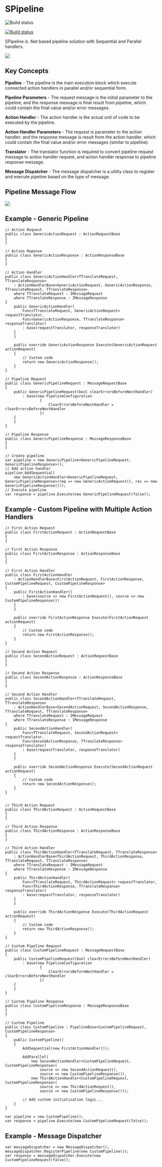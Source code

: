 # SPipeline

![Build status](https://hexona.visualstudio.com/_apis/public/build/definitions/e2426ce0-e841-4af6-81c4-4eca7e4ae4d8/3/badge)

[![Build status](https://ci.appveyor.com/api/projects/status/eo3qsrf8cnmyso47?svg=true)](https://ci.appveyor.com/project/shahidazim/spipeline)



SPipeline is .Net based pipeline solution with Sequential and Parallel handlers.

![](images/Pipeline.png)

## Key Concepts

**Pipeline** - The pipeline is the main execution block which execute connected action handlers in parallel and/or sequential form. 

**Pipeline Parameters** - The request message is the initial parameter to the pipeline; and the response message is final result from pipeline, which could contain the final value and/or error messages.

**Action Handler** - The action handler is the actual unit of code to be executed by the pipeline.

**Action Handler Parameters** - The request is parameter to the action handler; and the response message is result from the action handler, which could contain the final value and/or error messages (similar to pipeline).

**Translator** - The translator function is required to convert pipeline request message to action handler request, and action handler response to pipeline response message.

**Message Dispatcher** - The message dispatcher is a utility class to register and execute pipeline based on the type of message.

## Pipeline Message Flow

![](images/PipelineMessageFlow.png)


## Example - Generic Pipeline

	// Action Request
    public class GenericActionRequest : ActionRequestBase
    {
    }

	// Action Reponse
    public class GenericActionResponse : ActionResponseBase
    {
    }

	// Action Handler
    public class GenericActionHandler<TTranslateRequest, TTranslateResponse>
        : ActionHandlerBase<GenericActionRequest, GenericActionResponse, TTranslateRequest, TTranslateResponse>
        where TTranslateRequest : IMessageRequest
        where TTranslateResponse : IMessageResponse
    {
        public GenericActionHandler(
            Func<TTranslateRequest, GenericActionRequest> requestTranslator,
            Func<GenericActionResponse, TTranslateResponse> responseTranslator)
            : base(requestTranslator, responseTranslator)
        {
        }

        public override GenericActionResponse Execute(GenericActionRequest actionRequest)
        {
            // Custom code
            return new GenericActionResponse();
        }
    }

	// Pipeline Request
    public class GenericPipelineRequest : MessageRequestBase
    {
        public GenericPipelineRequest(bool clearErrorsBeforeNextHandler)
			: base(new PipelineConfiguration
		            {
		                ClearErrorsBeforeNextHandler = clearErrorsBeforeNextHandler
		            })
        {
        }
    }

	// Pipeline Response
    public class GenericPipelineResponse : MessageResponseBase
    {
    }

	// Create pipeline
    var pipeline = new GenericPipeline<GenericPipelineRequest, GenericPipelineResponse>();
	// Add action handler
    pipeline.AddSequential(
        new GenericActionHandler<GenericPipelineRequest, GenericPipelineResponse>(req => new GenericActionRequest(), res => new GenericPipelineResponse()));
	// Execute pipeline
    var response = pipeline.Execute(new GenericPipelineRequest(false));


## Example - Custom Pipeline with Multiple Action Handlers

    // First Action Request
    public class FirstActionRequest : ActionRequestBase
    {
    }

    // First Action Response
    public class FirstActionResponse : ActionResponseBase
    {
    }

    // First Action Handler
    public class FirstActionHandler
        : ActionHandlerBase<FirstActionRequest, FirstActionResponse, CustomPipelineRequest, CustomPipelineResponse>
    {
        public FirstActionHandler()
            : base(source => new FirstActionRequest(), source => new CustomPipelineResponse())
        {
        }

        public override FirstActionResponse Execute(FirstActionRequest actionRequest)
        {
            // Custom code
            return new FirstActionResponse();
        }
    }

    // Second Action Request
    public class SecondActionRequest : ActionRequestBase
    {
    }

    // Second Action Response
    public class SecondActionResponse : ActionResponseBase
    {
    }

    // Second Action Handler
    public class SecondActionHandler<TTranslateRequest, TTranslateResponse>
        : ActionHandlerBase<SecondActionRequest, SecondActionResponse, TTranslateRequest, TTranslateResponse>
        where TTranslateRequest : IMessageRequest
        where TTranslateResponse : IMessageResponse
    {
        public SecondActionHandler(
            Func<TTranslateRequest, SecondActionRequest> requestTranslator,
            Func<SecondActionResponse, TTranslateResponse> responseTranslator)
            : base(requestTranslator, responseTranslator)
        {
        }

        public override SecondActionResponse Execute(SecondActionRequest actionRequest)
        {
            // Custom code
            return new SecondActionResponse();
        }
    }


    // Third Action Request
    public class ThirdActionRequest : ActionRequestBase
    {
    }

    // Third Action Response
    public class ThirdActionResponse : ActionResponseBase
    {
    }

    // Third Action Handler
    public class ThirdActionHandler<TTranslateRequest, TTranslateResponse>
        : ActionHandlerBase<ThirdActionRequest, ThirdActionResponse, TTranslateRequest, TTranslateResponse>
        where TTranslateRequest : IMessageRequest
        where TTranslateResponse : IMessageResponse
    {
        public ThirdActionHandler(
            Func<TTranslateRequest, ThirdActionRequest> requestTranslator,
            Func<ThirdActionResponse, TTranslateResponse> responseTranslator)
            : base(requestTranslator, responseTranslator)
        {
        }

        public override ThirdActionResponse Execute(ThirdActionRequest actionRequest)
        {
            // Custom code
            return new ThirdActionResponse();
        }
    }

    // Custom Pipeline Request
    public class CustomPipelineRequest : MessageRequestBase
    {
        public CustomPipelineRequest(bool clearErrorsBeforeNextHandler)
			: base(new PipelineConfiguration
		            {
		                ClearErrorsBeforeNextHandler = clearErrorsBeforeNextHandler
		            })
        {
        }
    }

    // Custom Pipeline Response
    public class CustomPipelineResponse : MessageResponseBase
    {
    }

    // Custom Pipeline
    public class CustomPipeline : PipelineBase<CustomPipelineRequest, CustomPipelineResponse>
    {
        public CustomPipeline()
        {
            AddSequential(new FirstActionHandler());

            AddParallel(
                new SecondActionHandler<CustomPipelineRequest, CustomPipelineResponse>(
                    source => new SecondActionRequest(),
                    source => new CustomPipelineResponse()),
                new ThirdActionHandler<CustomPipelineRequest, CustomPipelineResponse>(
                    source => new ThirdActionRequest(),
                    source => new CustomPipelineResponse()));

			// Add custom initialization logic...
        }
    }

    var pipeline = new CustomPipeline();
	var response = pipeline.Execute(new CustomPipelineRequest(false));


## Example - Message Dispatcher

    var messageDispatcher = new MessageDispatcher();
    messageDispatcher.RegisterPipeline(new CustomPipeline());
    var response = messageDispatcher.Execute(new CustomPipelineRequest(false));
